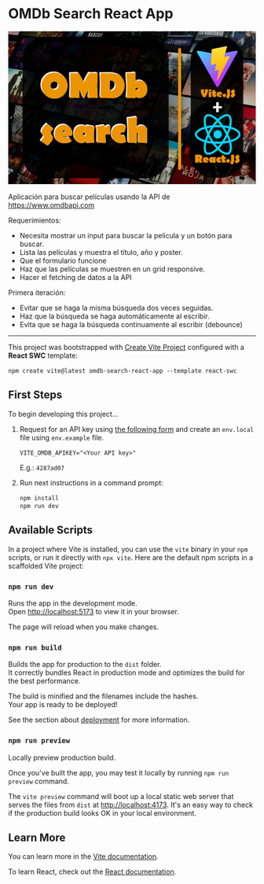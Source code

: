 # OMDb Search React App

![screenshot](screenshot.png)

Aplicación para buscar películas usando la API de https://www.omdbapi.com

Requerimientos:

- Necesita mostrar un input para buscar la película y un botón para buscar.
- Lista las películas y muestra el título, año y poster.
- Que el formulario funcione
- Haz que las películas se muestren en un grid responsive.
- Hacer el fetching de datos a la API

Primera iteración:

- Evitar que se haga la misma búsqueda dos veces seguidas.
- Haz que la búsqueda se haga automáticamente al escribir.
- Evita que se haga la búsqueda continuamente al escribir (debounce)

---

This project was bootstrapped with [Create Vite Project](https://vitejs.dev/guide/#scaffolding-your-first-vite-project) configured with a **React SWC** template:

```shell
npm create vite@latest omdb-search-react-app --template react-swc
```

## First Steps

To begin developing this project...

1. Request for an API key using [the following form](https://www.omdbapi.com/apikey.aspx) and create an `env.local` file using `env.example` file.

    ```properties
    VITE_OMDB_APIKEY="<Your API key>"
    ```

    E.g.: `4287ad07`

2. Run next instructions in a command prompt:

    ```shell
    npm install
    npm run dev
    ```

## Available Scripts

In a project where Vite is installed, you can use the `vite` binary in your `npm` scripts, or run it directly with `npx vite`. Here are the default npm scripts in a scaffolded Vite project:

### `npm run dev`

Runs the app in the development mode.\
Open [http://localhost:5173](http://localhost:5173) to view it in your browser.

The page will reload when you make changes.

### `npm run build`

Builds the app for production to the `dist` folder.\
It correctly bundles React in production mode and optimizes the build for the best performance.

The build is minified and the filenames include the hashes.\
Your app is ready to be deployed!

See the section about [deployment](https://vitejs.dev/guide/static-deploy.html) for more information.

### `npm run preview`

Locally preview production build.

Once you've built the app, you may test it locally by running `npm run preview` command.

The `vite preview` command will boot up a local static web server that serves the files from `dist` at [http://localhost:4173](http://localhost:4173). It's an easy way to check if the production build looks OK in your local environment.

## Learn More

You can learn more in the [Vite documentation](https://vitejs.dev/guide/).

To learn React, check out the [React documentation](https://reactjs.org/).
